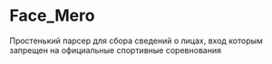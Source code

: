# Face_Mero
Простенький парсер для сбора сведений о лицах, вход которым запрещен на официальные спортивные соревнования
